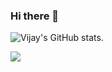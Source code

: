 ### Hi there 👋

![Vijay's GitHub stats](https://github-readme-stats.vercel.app/api?username=TargetZero1&show_icons=true&hide=contribs,prs&cache_seconds=86400&theme=vue-dark).

[![](https://visitcount.itsvg.in/api?id=TargetZero1&label=Profile%20Views&color=3&icon=1&pretty=true)](https://visitcount.itsvg.in)

<!--
**TargetZero1/TargetZero1** is a ✨ _special_ ✨ repository because its `README.md` (this file) appears on your GitHub profile.

Here are some ideas to get you started:

- 🔭 I’m currently working on ...
- 🌱 I’m currently learning ...
- 👯 I’m looking to collaborate on ...
- 🤔 I’m looking for help with ...
- 💬 Ask me about ...
- 📫 How to reach me: ...
- 😄 Pronouns: ...
- ⚡ Fun fact: ...
-->
